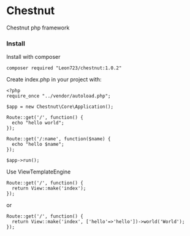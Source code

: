 # Chestnut
Chestnut php framework

### Install

Install with composer

    composer required "Leon723/chestnut:1.0.2"

Create index.php in your project with:

    <?php
    require_once "../vendor/autoload.php";

    $app = new Chestnut\Core\Application();

    Route::get('/', function() {
      echo "hello world";
    });

    Route::get('/:name', function($name) {
      echo "hello $name";
    });

    $app->run();

Use ViewTemplateEngine

    Route::get('/', function() {
      return View::make('index');
    });

or

    Route::get('/', function() {
      return View::make('index', ['hello'=>'hello'])->world('World');
    });
